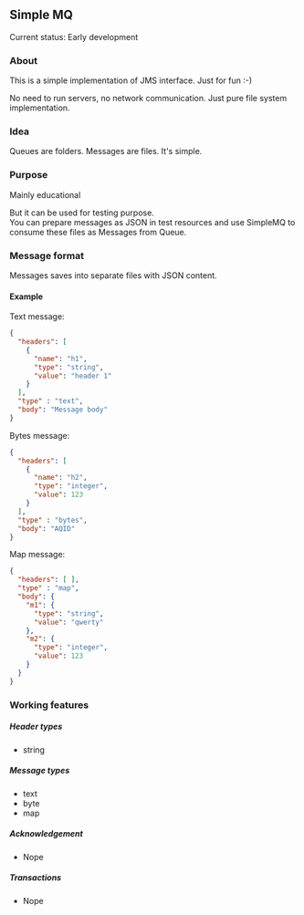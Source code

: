 ## Simple MQ

Current status: Early development

### About

This is a simple implementation of JMS interface. Just for fun :-)

No need to run servers, no network communication. Just pure file system implementation.

### Idea

Queues are folders. Messages are files. It's simple.

### Purpose

Mainly educational

But it can be used for testing purpose.  
You can prepare messages as JSON in test resources and use SimpleMQ to consume these files as Messages from Queue.

### Message format

Messages saves into separate files with JSON content.

#### Example

Text message:
```json
{
  "headers": [
    {
      "name": "h1",
      "type": "string",
      "value": "header 1"
    }
  ],
  "type" : "text",
  "body": "Message body"
}
```

Bytes message:
```json
{
  "headers": [
    {
      "name": "h2",
      "type": "integer",
      "value": 123
    }
  ],
  "type" : "bytes",
  "body": "AQID"
}
```

Map message:
```json
{
  "headers": [ ],
  "type" : "map",
  "body": {
    "m1": {
      "type": "string",
      "value": "qwerty"
    },
    "m2": {
      "type": "integer",
      "value": 123
    }
  }
}
```

### Working features

##### Header types

* string

##### Message types

* text
* byte
* map

##### Acknowledgement

* Nope

##### Transactions

* Nope

